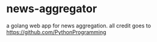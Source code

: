 # news-aggregator
a golang web app for news aggregation. all credit goes to https://github.com/PythonProgramming
